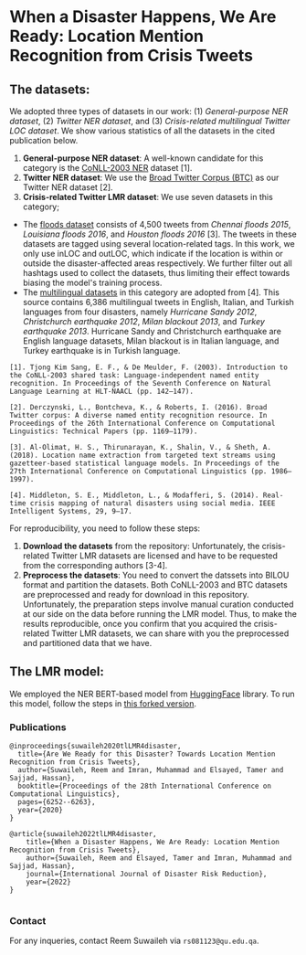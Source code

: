 # When a Disaster Happens, We Are Ready: Location Mention Recognition from Crisis Tweets

## The datasets:

We adopted three types of datasets in our work: (1) _General-purpose NER dataset_, (2) _Twitter NER dataset_, and (3) _Crisis-related multilingual Twitter LOC dataset_. We show various statistics of all the datasets in the cited publication below. 

1. **General-purpose NER dataset**: A well-known candidate for this category is the [CoNLL-2003 NER](https://www.clips.uantwerpen.be/conll2003/ner/) dataset [1]. 
2. **Twitter NER dataset**: We use the [Broad Twitter Corpus (BTC)](https://github.com/GateNLP/broad_twitter_corpus) as our Twitter NER dataset [2].
3. **Crisis-related Twitter LMR dataset**: We use seven datasets in this category; 
- The [floods dataset](https://github.com/halolimat/LNEx) consists of 4,500 tweets from _Chennai floods 2015_, _Louisiana floods 2016_, and _Houston floods 2016_ [3]. The tweets in these datasets are tagged using several location-related tags. In this work, we only use inLOC and outLOC, which indicate if the location is within or outside the disaster-affected areas respectively. We further filter out all hashtags used to collect the datasets, thus limiting their effect towards biasing the model's training process.
- The [multilingual datasets](https://revealproject.eu/geoparse-benchmark-open-dataset/) in this category are adopted from [4]. This source contains 6,386 multilingual tweets in English, Italian, and Turkish languages from four disasters, namely _Hurricane Sandy 2012_, _Christchurch earthquake 2012_, _Milan blackout 2013_, and _Turkey earthquake 2013_. Hurricane Sandy and Christchurch earthquake are English language datasets, Milan blackout is in Italian language, and Turkey earthquake is in Turkish language.

```
[1]. Tjong Kim Sang, E. F., & De Meulder, F. (2003). Introduction to the CoNLL-2003 shared task: Language-independent named entity recognition. In Proceedings of the Seventh Conference on Natural Language Learning at HLT-NAACL (pp. 142–147).

[2]. Derczynski, L., Bontcheva, K., & Roberts, I. (2016). Broad Twitter corpus: A diverse named entity recognition resource. In Proceedings of the 26th International Conference on Computational Linguistics: Technical Papers (pp. 1169–1179).

[3]. Al-Olimat, H. S., Thirunarayan, K., Shalin, V., & Sheth, A. (2018). Location name extraction from targeted text streams using gazetteer-based statistical language models. In Proceedings of the 27th International Conference on Computational Linguistics (pp. 1986–1997).

[4]. Middleton, S. E., Middleton, L., & Modafferi, S. (2014). Real-time crisis mapping of natural disasters using social media. IEEE Intelligent Systems, 29, 9–17.
```

For reproducibility, you need to follow these steps:

1. **Download the datasets** from the repository: Unfortunately, the crisis-related Twitter LMR datasets are licensed and have to be requested from the corresponding authors [3-4]. 
2. **Preprocess the datasets**: You need to convert the datssets into BILOU format and partition the datasets. Both CoNLL-2003 and BTC datasets are preprocessed and ready for download in this repository. Unfortunately, the preparation steps involve manual curation conducted at our side on the data before running the LMR model. Thus, to make the results reproducible, once you confirm that you acquired the crisis-related Twitter LMR datasets, we can share with you the preprocessed and partitioned data that we have.


## The LMR model:
We employed the NER BERT-based model from [HuggingFace](https://huggingface.co/) library. To run this model, follow the steps in [this forked version](https://github.com/rsuwaileh/transformers/tree/master/examples/ner).

### Publications
```
@inproceedings{suwaileh2020tlLMR4disaster,
  title={Are We Ready for this Disaster? Towards Location Mention Recognition from Crisis Tweets},
  author={Suwaileh, Reem and Imran, Muhammad and Elsayed, Tamer and Sajjad, Hassan},
  booktitle={Proceedings of the 28th International Conference on Computational Linguistics},
  pages={6252--6263},
  year={2020}
}

@article{suwaileh2022tlLMR4disaster,
    title={When a Disaster Happens, We Are Ready: Location Mention Recognition from Crisis Tweets},
    author={Suwaileh, Reem and Elsayed, Tamer and Imran, Muhammad and Sajjad, Hassan},
    journal={International Journal of Disaster Risk Reduction},
    year={2022}
}
 
```

### Contact
For any inqueries, contact Reem Suwaileh via `rs081123@qu.edu.qa`.
